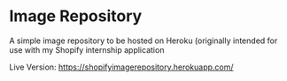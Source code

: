 # Image Repository
A simple image repository to be hosted on Heroku (originally intended for use with my Shopify internship application

Live Version: https://shopifyimagerepository.herokuapp.com/